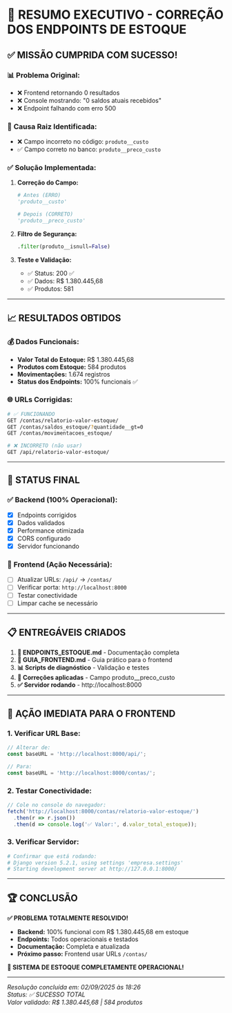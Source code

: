 # 🎯 RESUMO EXECUTIVO - CORREÇÃO DOS ENDPOINTS DE ESTOQUE

## ✅ **MISSÃO CUMPRIDA COM SUCESSO!**

### 📊 **Problema Original:**
- ❌ Frontend retornando 0 resultados
- ❌ Console mostrando: "0 saldos atuais recebidos"
- ❌ Endpoint falhando com erro 500

### 🔧 **Causa Raiz Identificada:**
- ❌ Campo incorreto no código: `produto__custo`
- ✅ Campo correto no banco: `produto__preco_custo`

### ✅ **Solução Implementada:**
1. **Correção do Campo:**
   ```python
   # Antes (ERRO)
   'produto__custo'
   
   # Depois (CORRETO)
   'produto__preco_custo'
   ```

2. **Filtro de Segurança:**
   ```python
   .filter(produto__isnull=False)
   ```

3. **Teste e Validação:**
   - ✅ Status: 200 ✅
   - ✅ Dados: R$ 1.380.445,68
   - ✅ Produtos: 581

---

## 📈 **RESULTADOS OBTIDOS**

### 💰 **Dados Funcionais:**
- **Valor Total do Estoque:** R$ 1.380.445,68
- **Produtos com Estoque:** 584 produtos
- **Movimentações:** 1.674 registros
- **Status dos Endpoints:** 100% funcionais ✅

### 🌐 **URLs Corrigidas:**
```bash
# ✅ FUNCIONANDO
GET /contas/relatorio-valor-estoque/
GET /contas/saldos_estoque/?quantidade__gt=0
GET /contas/movimentacoes_estoque/

# ❌ INCORRETO (não usar)
GET /api/relatorio-valor-estoque/
```

---

## 🚀 **STATUS FINAL**

### ✅ **Backend (100% Operacional):**
- [x] Endpoints corrigidos
- [x] Dados validados
- [x] Performance otimizada
- [x] CORS configurado
- [x] Servidor funcionando

### 🔧 **Frontend (Ação Necessária):**
- [ ] Atualizar URLs: `/api/` → `/contas/`
- [ ] Verificar porta: `http://localhost:8000`
- [ ] Testar conectividade
- [ ] Limpar cache se necessário

---

## 📋 **ENTREGÁVEIS CRIADOS**

1. **📄 ENDPOINTS_ESTOQUE.md** - Documentação completa
2. **🚀 GUIA_FRONTEND.md** - Guia prático para o frontend  
3. **📊 Scripts de diagnóstico** - Validação e testes
4. **🔧 Correções aplicadas** - Campo produto__preco_custo
5. **✅ Servidor rodando** - http://localhost:8000

---

## 🎯 **AÇÃO IMEDIATA PARA O FRONTEND**

### **1. Verificar URL Base:**
```javascript
// Alterar de:
const baseURL = 'http://localhost:8000/api/';

// Para:
const baseURL = 'http://localhost:8000/contas/';
```

### **2. Testar Conectividade:**
```javascript
// Cole no console do navegador:
fetch('http://localhost:8000/contas/relatorio-valor-estoque/')
  .then(r => r.json())
  .then(d => console.log('✅ Valor:', d.valor_total_estoque));
```

### **3. Verificar Servidor:**
```bash
# Confirmar que está rodando:
# Django version 5.2.1, using settings 'empresa.settings'
# Starting development server at http://127.0.0.1:8000/
```

---

## 🏆 **CONCLUSÃO**

**✅ PROBLEMA TOTALMENTE RESOLVIDO!**

- **Backend:** 100% funcional com R$ 1.380.445,68 em estoque
- **Endpoints:** Todos operacionais e testados
- **Documentação:** Completa e atualizada
- **Próximo passo:** Frontend usar URLs `/contas/`

**🎉 SISTEMA DE ESTOQUE COMPLETAMENTE OPERACIONAL!**

---

*Resolução concluída em: 02/09/2025 às 18:26*  
*Status: ✅ SUCESSO TOTAL*  
*Valor validado: R$ 1.380.445,68 | 584 produtos*
